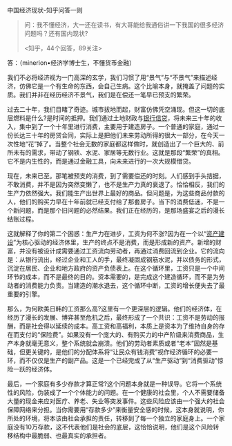 
  中国经济现状-知乎问答一则

> 问：我不懂经济，大一还在读书，有大哥能给我通俗讲一下我国的很多经济问题吗？还有国内现状?
> 
> <知乎，44个回答，89关注>

答：（minerion•经济学博士生，不懂货币金融）

我们不必将经济视为一门高深的玄学，我们习惯了用“景气”与“不景气”来描述经济，仿佛它是一个有生命的东西，会自己生病。这个比喻本身，就掩盖了问题的实质。我们并非在经历经济不景气，我们是在偿还一笔早已预支的繁荣。

过去二十年，我们目睹了奇迹。城市拔地而起，财富仿佛凭空涌现。但这一切的底层燃料是什么?是时间的抵押。我们通过土地财政与[银行信贷](https://zhida.zhihu.com/search?content_id=743245865&content_type=Answer&match_order=1&q=%E9%93%B6%E8%A1%8C%E4%BF%A1%E8%B4%B7&zhida_source=entity)，将未来三十年的收入，集中到了一个十年里进行消费，主要用于建造房子。一个普通的家庭，通过一份长达三十年的房贷合同，实际上是把他们未来劳动所得的很大一部分，在今天一次性地“花”掉了。当整个社会无数的家庭都这样做时，就创造出了一个巨大的、前所未有的需求，带动了钢铁、水泥、家居等无数行业。这就是那段“繁荣”的真相。它不是内生性的，而是通过金融工具，向未来进行的一次大规模借贷。

现在，未来已至。那笔被预支的消费，到了需要偿还的时刻。人们感到手头拮据，不敢消费，并不是因为突然变懒了，也不是生产力真的衰退了。恰恰相反，我们的生产力依然强大。我们能生产出世界上最好的商品。但问题是，为这些商品付款的人，他们的购买力早在十年前就已经支付给了那套房子。当下的消费低迷，不是一个新问题，而是那个旧问题的必然结果。我们正在经历的，是那场盛宴之后的漫长结账过程。

这就解释了你的第二个困惑：生产力在进步，工资为何不涨?因为在一个以“[资产建设](https://zhida.zhihu.com/search?content_id=743245865&content_type=Answer&match_order=1&q=%E8%B5%84%E4%BA%A7%E5%BB%BA%E8%AE%BE&zhida_source=entity)”为核心驱动的经济体里，生产的终点不是消费，而是形成新的资产。新增的财富，并没有被设计成需要通过工资流向劳动者，再通过消费回流到企业。它的流向是：从银行流出，经过企业和工人的手，最终凝固成钢筋水泥，并以债务的形式，沉淀在居民、企业和地方政府的资产负债表上。在这个循环里，工资只是一个中间环节的成本，而不是最终的目的。资本需要的，是完成这个建造循环，而不是为劳动者的消费能力负责。当建造的潮水退去，这个循环中断，工资的增长便失去了最重要的引擎。

那么，为何欧美日韩的工资那么高?这里有一个更深层的逻辑。他们的经济体，在经历了漫长的发展、博弈甚至危机之后，最终形成了一个共识：工资不是劳动的报酬，而是社会得以延续的成本。高工资和高福利，本质上是资本为了维持自身的存在而支付的“保险费”。如果没有一个庞大的、有购买力的中产阶级来消费商品，生产本身就毫无意义，整个系统就会崩溃。他们的劳动者素质或者“老本”固然是基础，但更关键的，是他们的分配体系将“让民众有钱消费”视作经济循环的必要一环，而不仅仅是生产的副产品。这是一个已经完成了从“生产驱动”到“消费驱动”惊险一跃的经济体。

最后，一个家庭有多少存款才算正常?这个问题本身就是一种误导。它将一个系统性的风险，伪装成了一个个体能力的问题。在一个健康的社会里，个人不需要储备大量的现金来应对医疗、养老、失业等突发事件。这些风险应该由一个强大的社会保障网络来分担。当你需要用“存款多少”来衡量安全感的时候，这本身就说明，你所处的环境，将本该由社会承担的责任，转移到了每一个独立的家庭身上。一个家庭没有10万存款，这不代表他们是社会的底层，这恰恰说明，他们是这个风险转移结构中最脆弱、也最真实的承担者。